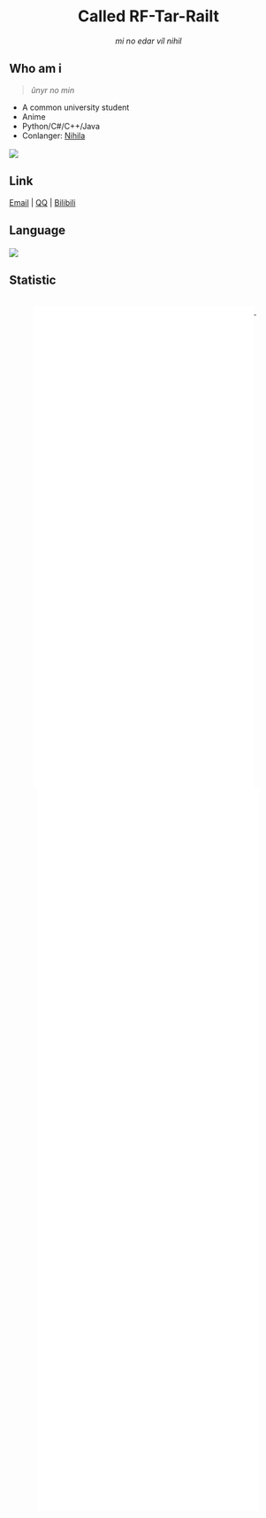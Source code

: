 <div align="center">
  
# Called RF-Tar-Railt
_mi no edar víl nihil_
  
</div>

## Who am i
>_ûnyr no min_

- A common university student
- Anime
- Python/C#/C++/Java
- Conlanger: [Nihila](https://tieba.baidu.com/p/7268094994)

<img align="center" src="https://github-readme-stats.vercel.app/api?username=RF-Tar-Railt&show_icons=true&theme=dracula&hide_border=true">

## Link

<a href="mailto:rf_tar_railt@qq.com">Email</a> | 
<a href="https://wpa.qq.com/msgrd?v=3&uin=3165388245&site=qqq&menu=yes">QQ</a> | 
<a href="https://space.bilibili.com/356339754">Bilibili</a>

## Language

<img align="center" src="https://github-readme-stats.vercel.app/api/wakatime?username=Tarrailt&layout=compact&theme=dracula&hide_border=true">

## Statistic

<p align="center">
  
  <br/>
  <a href="https://github.com/RF-Tar-Railt">
    <img width="400" align="top" src="https://github.com/RF-Tar-Railt/RF-Tar-Railt/blob/main/left.svg" />
  </a>
  &emsp;
  <a href="https://github.com/RF-Tar-Railt">
    <img width="400" align="top" src="https://github.com/RF-Tar-Railt/RF-Tar-Railt/blob/main/right.svg" />
  </a>
</p>
